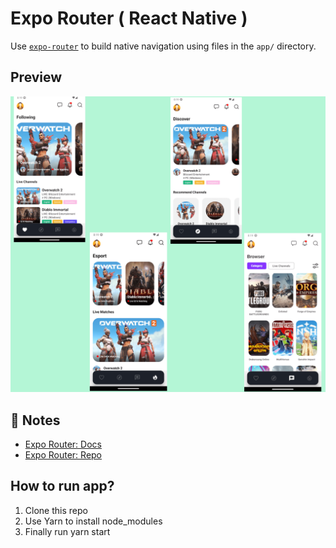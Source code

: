# Expo Router ( React Native )

Use [`expo-router`](https://expo.github.io/router) to build native navigation using files in 
the `app/` directory.

## Preview

![preview](./assets/game-striming-app.png)

## 📝 Notes

- [Expo Router: Docs](https://expo.github.io/router)
- [Expo Router: Repo](https://github.com/expo/router)


## How to run app?

1. Clone this repo
2. Use Yarn to install node_modules
3. Finally run yarn start